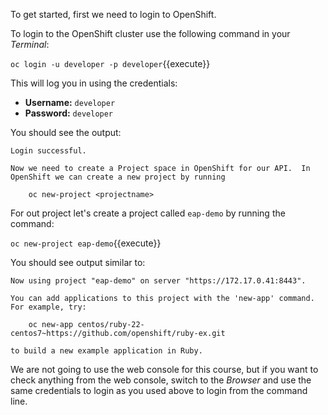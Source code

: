 To get started, first we need to login to OpenShift.

To login to the OpenShift cluster use the following command in your _Terminal_:

``oc login -u developer -p developer``{{execute}}

This will log you in using the credentials:

* **Username:** ``developer``
* **Password:** ``developer``

You should see the output:

```
Login successful.

Now we need to create a Project space in OpenShift for our API.  In OpenShift we can create a new project by running

    oc new-project <projectname>
```

For out project let's create a project called ``eap-demo`` by running the command:

``oc new-project eap-demo``{{execute}}

You should see output similar to:

```
Now using project "eap-demo" on server "https://172.17.0.41:8443".

You can add applications to this project with the 'new-app' command. For example, try:

    oc new-app centos/ruby-22-centos7~https://github.com/openshift/ruby-ex.git

to build a new example application in Ruby.
```

We are not going to use the web console for this course, but if you want to check anything from the web console, switch to the _Browser_ and  use the same credentials to login as you used above to login from the command line.
